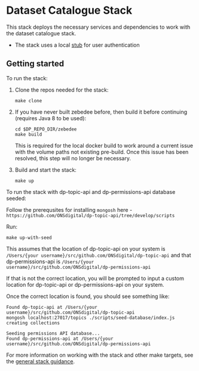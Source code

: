 # Dataset Catalogue Stack

This stack deploys the necessary services and dependencies to work with the dataset catalogue stack.

- The stack uses a local [stub](https://github.com/ONSdigital/dis-authentication-stub) for user authentication

## Getting started

To run the stack:

1. Clone the repos needed for the stack:

   ```shell
   make clone
   ```

2. If you have never built zebedee before, then build it before continuing (requires Java 8 to be used):

   ```shell
   cd $DP_REPO_DIR/zebedee
   make build
   ```

   This is required for the local docker build to work around a current issue with the volume paths not existing pre-build. Once this issue has been resolved, this step will no longer be necessary.

3. Build and start the stack:

   ```shell
   make up
   ```

To run the stack with dp-topic-api and dp-permissions-api database seeded:

Follow the prerequsites for installing `mongosh` here - `https://github.com/ONSdigital/dp-topic-api/tree/develop/scripts`

Run:

   ```shell
   make up-with-seed
   ```

This assumes that the location of dp-topic-api on your system is `/Users/{your username}/src/github.com/ONSdigital/dp-topic-api` and that dp-permissions-api is `/Users/{your username}/src/github.com/ONSdigital/dp-permissions-api`

If that is not the correct location, you will be prompted to input a custom location for dp-topic-api or dp-permissions-api on your system.

Once the correct location is found, you should see something like:

   ```shell
Found dp-topic-api at /Users/{your username}/src/github.com/ONSdigital/dp-topic-api
mongosh localhost:27017/topics ./scripts/seed-database/index.js
creating collections

Seeding permissions API database...
Found dp-permissions-api at /Users/{your username}/src/github.com/ONSdigital/dp-permissions-api
   ```

For more information on working with the stack and other make targets, see the [general stack guidance](../README.md#general-guidance-for-each-stack).

